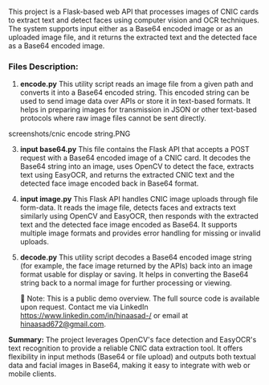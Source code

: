 
This project is a Flask-based web API that processes images of CNIC cards to extract text and detect faces using computer vision and OCR techniques. The system supports input either as a Base64 encoded image or as an uploaded image file, and it returns the extracted text and the detected face as a Base64 encoded image.

### Files Description:

1. **encode.py**
  This utility script reads an image file from a given path and converts it into a Base64 encoded string. This encoded string can be used to send image data over APIs or store it in text-based formats. It helps in preparing images for transmission in JSON or other text-based protocols where raw image files cannot be sent directly.

screenshots/cnic encode string.PNG

3. **input base64.py**
   This file contains the Flask API that accepts a POST request with a Base64 encoded image of a CNIC card. It decodes the Base64 string into an image, uses OpenCV to detect the face, extracts text using EasyOCR, and returns the extracted CNIC text and the detected face image encoded back in Base64 format.

4. **input image.py**
   This Flask API handles CNIC image uploads through file form-data. It reads the image file, detects faces and extracts text similarly using OpenCV and EasyOCR, then responds with the extracted text and the detected face image encoded as Base64. It supports multiple image formats and provides error handling for missing or invalid uploads.

5. **decode.py**
   This utility script decodes a Base64 encoded image string (for example, the face image returned by the APIs) back into an image format usable for display or saving. It helps in converting the Base64 string back to a normal image for further processing or viewing.

   🔐 Note: This is a public demo overview. The full source code is available upon request. Contact me via LinkedIn https://www.linkedin.com/in/hinaasad-/ or email at hinaasad672@gmail.com.


**Summary:**
The project leverages OpenCV's face detection and EasyOCR's text recognition to provide a reliable CNIC data extraction tool. It offers flexibility in input methods (Base64 or file upload) and outputs both textual data and facial images in Base64, making it easy to integrate with web or mobile clients.

